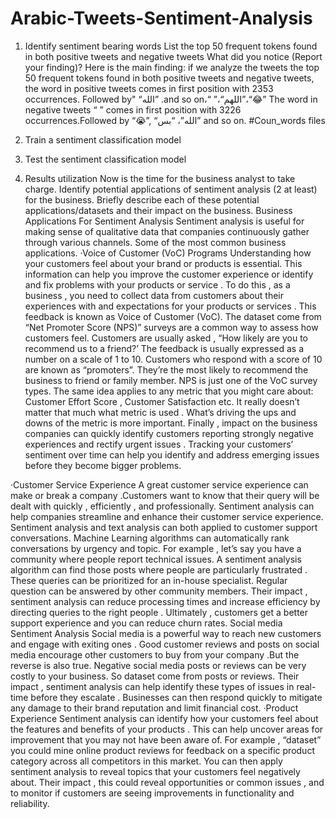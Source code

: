 # Arabic-Tweets-Sentiment-Analysis
1) Identify sentiment bearing words
 List the top 50 frequent tokens found in both positive tweets and negative tweets
 What did you notice (Report your finding)?
Here is the main finding:
if we analyze the tweets the top 50 frequent tokens found in both positive tweets and negative tweets, the word in positive tweets
comes in first position with 2353 occurrences. Followed by" “الله”
.and so on،“ ”،“اللهم”،“😂”
The word in negative tweets “ ” comes in first position with 3226 occurrences.Followed by “😭”, “الله”، “بس” and so on.
#Coun_words files

2) Train a sentiment classification model
3) Test the sentiment classification model
4) Results utilization
Now is the time for the business analyst to take charge. Identify potential applications of sentiment analysis (2 at least) for the business. Briefly describe each of these potential applications/datasets and their impact on the business.
Business Applications For Sentiment Analysis
Sentiment analysis is useful for making sense of qualitative data that companies
continuously gather through various channels. Some of the most common business applications.
·Voice of Customer (VoC) Programs
Understanding how your customers feel about your brand or products is essential. This information can help you improve the customer experience or identify and fix problems with your products or service . To do this , as a business , you need to collect data from customers about their experiences with and expectations for your products or services . This feedback is known as Voice of Customer (VoC).
The dataset come from “Net Promoter Score (NPS)” surveys are a common way to assess how customers feel. Customers are usually asked , “How likely are you to recommend us to a friend?’ The feedback is usually expressed as a number on a scale of 1 to 10. Customers who respond with a score of 10 are known as “promoters”. They’re the most likely to recommend the business to friend or family member. NPS is just one of the VoC survey types. The same idea applies to any metric that you might care about: Customer Effort Score , Customer Satisfaction etc. It really doesn’t matter that much what metric is used . What’s driving the ups and downs of the metric is more important.
Finally , impact on the business companies can quickly identify customers reporting strongly negative experiences and rectify urgent issues . Tracking your customers’ sentiment over time can help you identify and address emerging issues before they become bigger problems.
   

·Customer Service Experience
A great customer service experience can make or break a company .Customers want to know that their query will be dealt with quickly , efficiently , and professionally. Sentiment analysis can help companies streamline and enhance their customer service experience.
Sentiment analysis and text analysis can both applied to customer support conversations. Machine Learning algorithms can automatically rank conversations by urgency and topic. For example , let’s say you have a community where people report technical issues. A sentiment analysis algorithm can find those posts where people are particularly frustrated . These queries can be prioritized for an in-house specialist. Regular question can be answered by other community members.
Their impact , sentiment analysis can reduce processing times and increase efficiency by directing queries to the right people . Ultimately , customers get a better support experience and you can reduce churn rates.
Social media Sentiment Analysis
Social media is a powerful way to reach new customers and engage with exiting ones . Good customer reviews and posts on social media encourage other customers to buy from your company .But the reverse is also true. Negative social media posts or reviews can be very costly to your business. So dataset come from posts or reviews.
Their impact , sentiment analysis can help identify these types of issues in real-time before they escalate . Businesses can then respond quickly to mitigate any damage to their brand reputation and limit financial cost.
·Product Experience
Sentiment analysis can identify how your customers feel about the features and benefits of your products . This can help uncover areas for improvement that you may not have been aware of.
For example , “dataset” you could mine online product reviews for feedback on a specific product category across all competitors in this market. You can then apply sentiment analysis to reveal topics that your customers feel negatively about.
Their impact , this could reveal opportunities or common issues , and to monitor if customers are seeing improvements in functionality and reliability.

